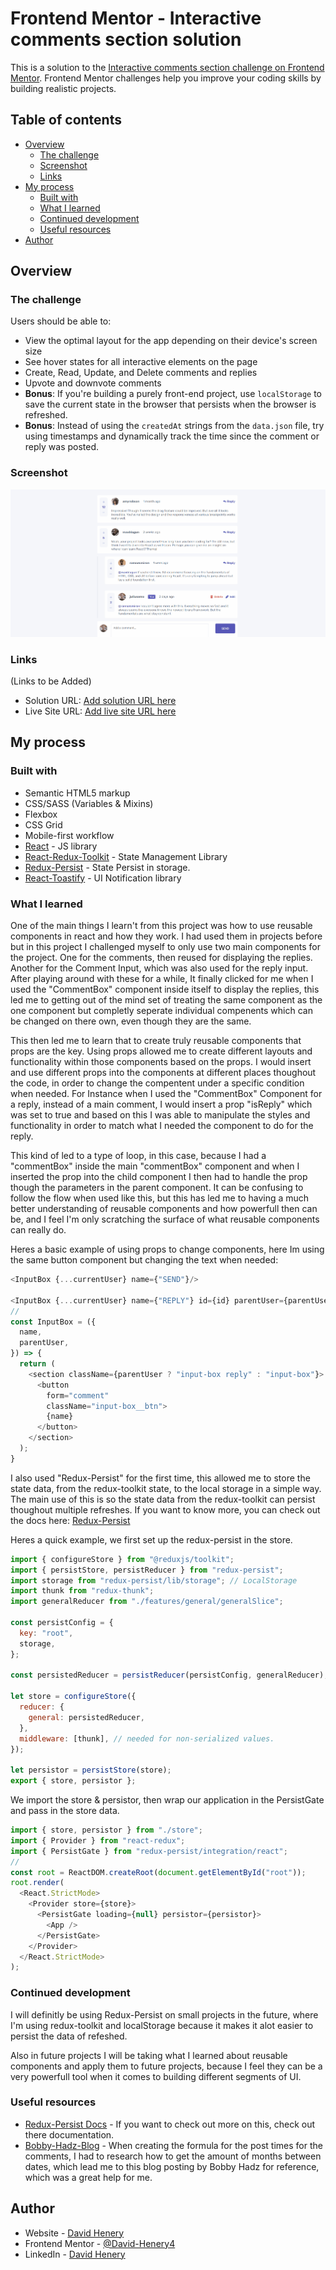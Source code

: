 # Frontend Mentor - Interactive comments section solution

This is a solution to the [Interactive comments section challenge on Frontend Mentor](https://www.frontendmentor.io/challenges/interactive-comments-section-iG1RugEG9). Frontend Mentor challenges help you improve your coding skills by building realistic projects.

## Table of contents

- [Overview](#overview)
  - [The challenge](#the-challenge)
  - [Screenshot](#screenshot)
  - [Links](#links)
- [My process](#my-process)
  - [Built with](#built-with)
  - [What I learned](#what-i-learned)
  - [Continued development](#continued-development)
  - [Useful resources](#useful-resources)
- [Author](#author)


## Overview

### The challenge

Users should be able to:

- View the optimal layout for the app depending on their device's screen size
- See hover states for all interactive elements on the page
- Create, Read, Update, and Delete comments and replies
- Upvote and downvote comments
- **Bonus**: If you're building a purely front-end project, use `localStorage` to save the current state in the browser that persists when the browser is refreshed.
- **Bonus**: Instead of using the `createdAt` strings from the `data.json` file, try using timestamps and dynamically track the time since the comment or reply was posted.

### Screenshot

![comments-desktop-gif](./readme-image/comments-desktop.gif)

### Links

(Links to be Added)

- Solution URL: [Add solution URL here](https://your-solution-url.com)
- Live Site URL: [Add live site URL here](https://your-live-site-url.com)

## My process

### Built with

- Semantic HTML5 markup
- CSS/SASS (Variables & Mixins)
- Flexbox
- CSS Grid
- Mobile-first workflow
- [React](https://reactjs.org/) - JS library
- [React-Redux-Toolkit](https://nextjs.org/) - State Management Library
- [Redux-Persist](https://styled-components.com/) - State Persist in storage.
- [React-Toastify]() - UI Notification library

### What I learned

One of the main things I learn't from this project was how to use reusable components in react and how they work. I had used them in projects before but in this project I challenged myself to only use two main components for the project. One for the comments, then reused for displaying the replies. Another for the Comment Input, which was also used for the reply input. After playing around with these for a while, It finally clicked for me when I used the "CommentBox" component inside itself to display the replies, this led me to getting out of the mind set of treating the same component as the one component but completly seperate individual compenents which can be changed on there own, even though they are the same.

This then led me to learn that to create truly reusable components that props are the key. Using props allowed me to create different layouts and functionality within those components based on the props. I would insert and use different props into the components at different places thoughout the code, in order to change the compentent under a specific condition when needed. For Instance when I used the "CommentBox" Component for a reply, instead of a main comment, I would insert a prop "isReply" which was set to true and based on this I was able to manipulate the styles and functionality in order to match what I needed the component to do for the reply.

This kind of led to a type of loop, in this case, because I had a "commentBox" inside the main "commentBox" component and when I inserted the prop into the child component I then had to handle the prop though the parameters in the parent component. It can be confusing to follow the flow when used like this, but this has led me to having a much better understanding of reusable components and how powerfull then can be, and I feel I'm only scratching the surface of what reusable components can really do.

Heres a basic example of using props to change components, here Im using the same button component but changing the text when needed:

```js
<InputBox {...currentUser} name={"SEND"}/>

<InputBox {...currentUser} name={"REPLY"} id={id} parentUser={parentUser} replyingTo={user.username}/>
//
const InputBox = ({
  name,
  parentUser,
}) => {
  return (
    <section className={parentUser ? "input-box reply" : "input-box"}>
      <button
        form="comment"
        className="input-box__btn">
        {name}
      </button>
    </section>
  );
}
```

I also used "Redux-Persist" for the first time, this allowed me to store the state data, from the redux-toolkit state, to the local storage in a simple way. The main use of this is so the state data from the redux-toolkit can persist thoughout multiple refreshes.
If you want to know more, you can check out the docs here: [Redux-Persist](https://github.com/rt2zz/redux-persist)

Heres a quick example, we first set up the redux-persist in the store.

```js
import { configureStore } from "@reduxjs/toolkit";
import { persistStore, persistReducer } from "redux-persist";
import storage from "redux-persist/lib/storage"; // LocalStorage
import thunk from "redux-thunk";
import generalReducer from "./features/general/generalSlice";

const persistConfig = {
  key: "root",
  storage,
};

const persistedReducer = persistReducer(persistConfig, generalReducer);

let store = configureStore({
  reducer: {
    general: persistedReducer,
  },
  middleware: [thunk], // needed for non-serialized values.
});

let persistor = persistStore(store);
export { store, persistor };
```


We import the store & persistor, then wrap our application in the PersistGate and pass in the store data.
```js
import { store, persistor } from "./store";
import { Provider } from "react-redux";
import { PersistGate } from "redux-persist/integration/react";
//
const root = ReactDOM.createRoot(document.getElementById("root"));
root.render(
  <React.StrictMode>
    <Provider store={store}>
      <PersistGate loading={null} persistor={persistor}>
        <App />
      </PersistGate>
    </Provider>
  </React.StrictMode>
);
```

### Continued development

I will definitly be using Redux-Persist on small projects in the future, where I'm using redux-toolkit and localStorage because it makes it alot easier to persist the data of refeshed.

Also in future projects I will be taking what I learned about reusable components and apply them to future projects, because I feel they can be a very powerfull tool when it comes to building different segments of UI.

### Useful resources

- [Redux-Persist Docs](https://github.com/rt2zz/redux-persist) - If you want to check out more on this, check out there documentation.
- [Bobby-Hadz-Blog](https://bobbyhadz.com/blog/javascript-get-number-of-months-between-two-dates) - When creating the formula for the post times for the comments, I had to research how to get the amount of months between dates, which lead me to this blog posting by Bobby Hadz for reference, which was a great help for me. 

## Author

- Website - [David Henery](https://www.djhwebdevelopment.com)
- Frontend Mentor - [@David-Henery4](https://www.frontendmentor.io/profile/David-Henery4)
- LinkedIn - [David Henery](https://www.linkedin.com/in/david-henery-725458241)


